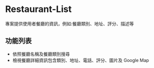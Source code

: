 # Restaurant-List
專案提供使用者餐廳的資訊，例如:餐廳類別、地址、評分、描述等

## 功能列表
- 依照餐廳名稱及餐廳類別搜尋
- 檢視餐廳詳細資訊包含類別、地址、電話、評分、圖片及 Google Map

